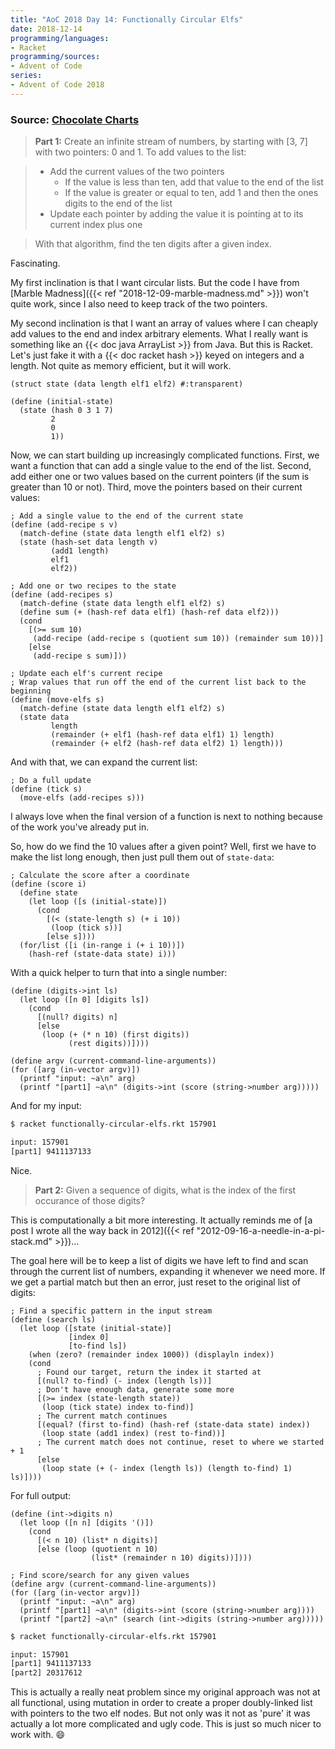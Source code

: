 ```yaml
---
title: "AoC 2018 Day 14: Functionally Circular Elfs"
date: 2018-12-14
programming/languages:
- Racket
programming/sources:
- Advent of Code
series:
- Advent of Code 2018
---
```

### Source: [Chocolate Charts](https://adventofcode.com/2018/day/14)

> **Part 1:** Create an infinite stream of numbers, by starting with [3, 7] with two pointers: 0 and 1. To add values to the list:

> - Add the current values of the two pointers
>   - If the value is less than ten, add that value to the end of the list
>   - If the value is greater or equal to ten, add 1 and then the ones digits to the end of the list
> - Update each pointer by adding the value it is pointing at to its current index plus one

> With that algorithm, find the ten digits after a given index.

<!--more-->

Fascinating.

My first inclination is that I want circular lists. But the code I have from [Marble Madness]({{< ref "2018-12-09-marble-madness.md" >}}) won't quite work, since I also need to keep track of the two pointers.

My second inclination is that I want an array of values where I can cheaply add values to the end and index arbitrary elements. What I really want is something like an {{< doc java ArrayList >}} from Java. But this is Racket. Let's just fake it with a {{< doc racket hash >}} keyed on integers and a length. Not quite as memory efficient, but it will work.

```racket
(struct state (data length elf1 elf2) #:transparent)

(define (initial-state)
  (state (hash 0 3 1 7)
         2
         0
         1))
```

Now, we can start building up increasingly complicated functions. First, we want a function that can add a single value to the end of the list. Second, add either one or two values based on the current pointers (if the sum is greater than 10 or not). Third, move the pointers based on their current values:

```racket
; Add a single value to the end of the current state
(define (add-recipe s v)
  (match-define (state data length elf1 elf2) s)
  (state (hash-set data length v)
         (add1 length)
         elf1
         elf2))

; Add one or two recipes to the state
(define (add-recipes s)
  (match-define (state data length elf1 elf2) s)
  (define sum (+ (hash-ref data elf1) (hash-ref data elf2)))
  (cond
    [(>= sum 10)
     (add-recipe (add-recipe s (quotient sum 10)) (remainder sum 10))]
    [else
     (add-recipe s sum)]))

; Update each elf's current recipe
; Wrap values that run off the end of the current list back to the beginning
(define (move-elfs s)
  (match-define (state data length elf1 elf2) s)
  (state data
         length
         (remainder (+ elf1 (hash-ref data elf1) 1) length)
         (remainder (+ elf2 (hash-ref data elf2) 1) length)))
```

And with that, we can expand the current list:

```racket
; Do a full update
(define (tick s)
  (move-elfs (add-recipes s)))
```

I always love when the final version of a function is next to nothing because of the work you've already put in.

So, how do we find the 10 values after a given point? Well, first we have to make the list long enough, then just pull them out of `state-data`:

```racket
; Calculate the score after a coordinate
(define (score i)
  (define state
    (let loop ([s (initial-state)])
      (cond
        [(< (state-length s) (+ i 10))
         (loop (tick s))]
        [else s])))
  (for/list ([i (in-range i (+ i 10))])
    (hash-ref (state-data state) i)))
```

With a quick helper to turn that into a single number:

```racket
(define (digits->int ls)
  (let loop ([n 0] [digits ls])
    (cond
      [(null? digits) n]
      [else
       (loop (+ (* n 10) (first digits))
             (rest digits))])))

(define argv (current-command-line-arguments))
(for ([arg (in-vector argv)])
  (printf "input: ~a\n" arg)
  (printf "[part1] ~a\n" (digits->int (score (string->number arg)))))
```

And for my input:

```bash
$ racket functionally-circular-elfs.rkt 157901

input: 157901
[part1] 9411137133
```

Nice.

> **Part 2:** Given a sequence of digits, what is the index of the first occurance of those digits?

This is computationally a bit more interesting. It actually reminds me of [a post I wrote all the way back in 2012]({{< ref "2012-09-16-a-needle-in-a-pi-stack.md" >}})...

The goal here will be to keep a list of digits we have left to find and scan through the current list of numbers, expanding it whenever we need more. If we get a partial match but then an error, just reset to the original list of digits:

```racket
; Find a specific pattern in the input stream
(define (search ls)
  (let loop ([state (initial-state)]
             [index 0]
             [to-find ls])
    (when (zero? (remainder index 1000)) (displayln index))
    (cond
      ; Found our target, return the index it started at
      [(null? to-find) (- index (length ls))]
      ; Don't have enough data, generate some more
      [(>= index (state-length state))
       (loop (tick state) index to-find)]
      ; The current match continues
      [(equal? (first to-find) (hash-ref (state-data state) index))
       (loop state (add1 index) (rest to-find))]
      ; The current match does not continue, reset to where we started + 1
      [else
       (loop state (+ (- index (length ls)) (length to-find) 1) ls)])))
```

For full output:

```racket
(define (int->digits n)
  (let loop ([n n] [digits '()])
    (cond
      [(< n 10) (list* n digits)]
      [else (loop (quotient n 10)
                  (list* (remainder n 10) digits))])))

; Find score/search for any given values
(define argv (current-command-line-arguments))
(for ([arg (in-vector argv)])
  (printf "input: ~a\n" arg)
  (printf "[part1] ~a\n" (digits->int (score (string->number arg))))
  (printf "[part2] ~a\n" (search (int->digits (string->number arg)))))
```

```bash
$ racket functionally-circular-elfs.rkt 157901

input: 157901
[part1] 9411137133
[part2] 20317612
```

This is actually a really neat problem since my original approach was not at all functional, using mutation in order to create a proper doubly-linked list with pointers to the two elf nodes. But not only was it not as 'pure' it was actually a lot more complicated and ugly code. This is just so much nicer to work with. :smile:
